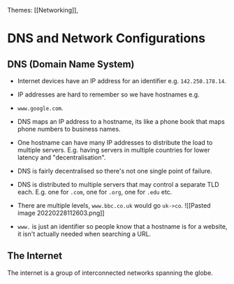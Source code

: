 Themes: [[Networking]], 

# DNS and Network Configurations

## DNS (Domain Name System)
- Internet devices have an IP address for an identifier e.g. `142.250.178.14`.
- IP addresses are hard to remember so we have hostnames e.g.
- `www.google.com`.
- DNS maps an IP address to a hostname, its like a phone book that maps phone numbers to business names.

- One hostname can have many IP addresses to distribute the load to multiple servers. E.g. having servers in multiple countries for lower latency and "decentralisation". 

- DNS is fairly decentralised so there's not one single point of failure.

- DNS is distributed to multiple servers that may control a separate TLD each. E.g. one for `.com`, one for `.org`, one for `.edu` etc.
- There are multiple levels, `www.bbc.co.uk` would go `uk->co`.
![[Pasted image 20220228112603.png]]

- `www.` is just an identifier so people know that a hostname is for a website, it isn't actually needed when searching a URL.

## The Internet
The internet is a group of interconnected networks spanning the globe.
